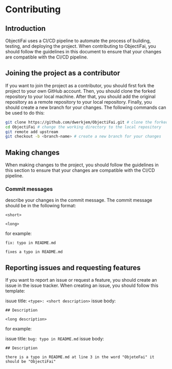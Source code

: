 # Contributing

## Introduction

ObjectiFai uses a CI/CD pipeline to automate the process of building, testing, and deploying the project. When contributing to ObjectiFai, you should follow the guidelines in this document to ensure that your changes are compatible with the CI/CD pipeline.

## Joining the project as a contributor

If you want to join the project as a contributor, you should first fork the project to your own GitHub account. Then, you should clone the forked repository to your local machine. After that, you should add the original repository as a remote repository to your local repository. Finally, you should create a new branch for your changes. The following commands can be used to do this:

```bash
git clone https://github.com/dwerkjem/ObjectiFai.git # clone the forked repository
cd ObjectiFai # change the working directory to the local repository
git remote add upstream
git checkout -b <branch-name> # create a new branch for your changes
```

## Making changes

When making changes to the project, you should follow the guidelines in this section to ensure that your changes are compatible with the CI/CD pipeline.

### Commit messages

describe your changes in the commit message. The commit message should be in the following format:

```plaintext
<short>

<long>
```

for example:

```plaintext
fix: typo in README.md

fixes a typo in README.md
```

## Reporting issues and requesting features

If you want to report an issue or request a feature, you should create an issue in the issue tracker. When creating an issue, you should follow this template:

isuue title: `<type>: <short description>`
issue body:

```plaintext
## Description

<long description>
```

for example:

issue title: `bug: typo in README.md`
issue body:

```plaintext
## Description

there is a typo in README.md at line 3 in the word "ObjeteFai" it should be "ObjectiFai"
```
